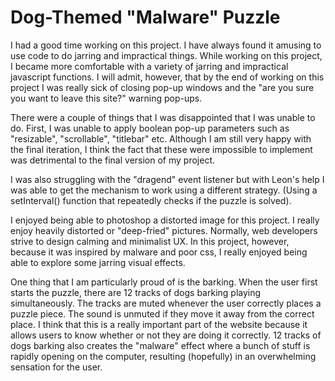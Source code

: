  # Dog-Themed "Malware" Puzzle

I had a good time working on this project. I have always found it amusing to use code to do jarring and impractical things. While working on this project, I became more comfortable with a variety of jarring and impractical javascript functions. I will admit, however, that by the end of working on this project I was really sick of closing pop-up windows and the "are you sure you want to leave this site?" warning pop-ups.

There were a couple of things that I was disappointed that I was unable to do. First, I was unable to apply boolean pop-up parameters such as "resizable", "scrollable", "titlebar" etc. Although I am still very happy with the final iteration, I think the fact that these were impossible to implement was detrimental to the final version of my project.

I was also struggling with the "dragend" event listener but with Leon's help I was able to get the mechanism to work using a different strategy. (Using a setInterval() function that repeatedly checks if the puzzle is solved).

I enjoyed being able to photoshop a distorted image for this project. I really enjoy heavily distorted or "deep-fried" pictures. Normally, web developers strive to design calming and minimalist UX. In this project, however, because it was inspired by malware and poor css, I really enjoyed being able to explore some jarring visual effects.

One thing that I am particularly proud of is the barking. When the user first starts the puzzle, there are 12 tracks of dogs barking playing simultaneously. The tracks are muted whenever the user correctly places a puzzle piece. The sound is unmuted if they move it away from the correct place. I think that this is a really important part of the website because it allows users to know whether or not they are doing it correctly. 12 tracks of dogs barking also creates the "malware" effect where a bunch of stuff is rapidly opening on the computer, resulting (hopefully) in an overwhelming sensation for the user.
